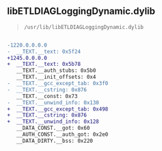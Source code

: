 ## libETLDIAGLoggingDynamic.dylib

> `/usr/lib/libETLDIAGLoggingDynamic.dylib`

```diff

-1220.0.0.0.0
-  __TEXT.__text: 0x5f24
+1245.0.0.0.0
+  __TEXT.__text: 0x5b78
   __TEXT.__auth_stubs: 0x5b0
   __TEXT.__init_offsets: 0x4
-  __TEXT.__gcc_except_tab: 0x3f0
-  __TEXT.__cstring: 0x876
   __TEXT.__const: 0x73
-  __TEXT.__unwind_info: 0x130
+  __TEXT.__gcc_except_tab: 0x498
+  __TEXT.__cstring: 0x876
+  __TEXT.__unwind_info: 0x128
   __DATA_CONST.__got: 0x60
   __AUTH_CONST.__auth_got: 0x2e0
   __DATA_DIRTY.__bss: 0x220

```
